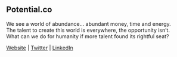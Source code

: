 ## Potential.co

We see a world of abundance... abundant money, time and energy.<br />
The talent to create this world is everywhere, the opportunity isn’t.<br />
What can we do for humanity if more talent found its rightful seat?

[Website](https://potential.co) | [Twitter](https://twitter.com/potential_co) | [LinkedIn](https://linkedin.com/company/potential-co)
